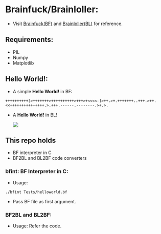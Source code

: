 # Brainfuck/Brainloller:

* Visit [Brainfuck(BF)](https://esolangs.org/wiki/brainfuck) and [Brainloller(BL)](https://esolangs.org/wiki/Brainloller) for reference.

## Requirements:
* PIL
* Numpy
* Matplotlib

## Hello World!: 
* A simple **Hello World!** in BF:
```
++++++++++[>+++++++>++++++++++>+++>+<<<<-]>++.>+.+++++++..+++.>++.<<+++++++++++++++.>.+++.------.--------.>+.>.
```

* A **Hello World!** in BL!

    ![](https://esolangs.org/w/images/f/f4/Hello-large.png)

## This repo holds 
* BF interpreter in C
* BF2BL and BL2BF code converters

### bfint: BF Interpreter in C:
* Usage:
```
./bfint Tests/helloworld.bf
```
* Pass BF file as first argument.

### BF2BL and BL2BF:
* Usage: Refer the code.

